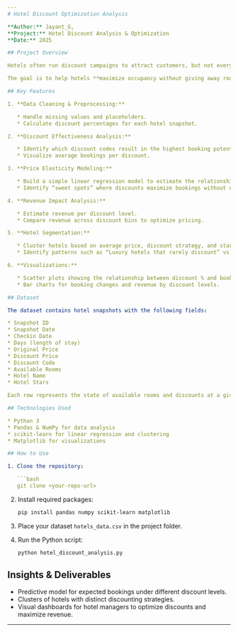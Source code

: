 ```yaml
---
# Hotel Discount Optimization Analysis

**Author:** Jayant_G,
**Project:** Hotel Discount Analysis & Optimization
**Date:** 2025

## Project Overview

Hotels often run discount campaigns to attract customers, but not every discount strategy is effective. Some discounts boost room bookings, while others reduce revenue without increasing occupancy. This project analyzes hotel reservation snapshots to identify the most effective discount strategies across different hotels, dates, and star ratings.

The goal is to help hotels **maximize occupancy without giving away rooms too cheaply**, optimize revenue, and understand how different types of hotels respond to discounts.

## Key Features

1. **Data Cleaning & Preprocessing:**

   * Handle missing values and placeholders.
   * Calculate discount percentages for each hotel snapshot.

2. **Discount Effectiveness Analysis:**

   * Identify which discount codes result in the highest booking potential.
   * Visualize average bookings per discount.

3. **Price Elasticity Modeling:**

   * Build a simple linear regression model to estimate the relationship between discount percentage and bookings.
   * Identify “sweet spots” where discounts maximize bookings without excessive revenue loss.

4. **Revenue Impact Analysis:**

   * Estimate revenue per discount level.
   * Compare revenue across discount bins to optimize pricing.

5. **Hotel Segmentation:**

   * Cluster hotels based on average price, discount strategy, and star ratings.
   * Identify patterns such as “Luxury hotels that rarely discount” vs. “Mid-range hotels that aggressively discount.”

6. **Visualizations:**

   * Scatter plots showing the relationship between discount % and booking changes.
   * Bar charts for booking changes and revenue by discount levels.

## Dataset

The dataset contains hotel snapshots with the following fields:

* Snapshot ID
* Snapshot Date
* Checkin Date
* Days (length of stay)
* Original Price
* Discount Price
* Discount Code
* Available Rooms
* Hotel Name
* Hotel Stars

Each row represents the state of available rooms and discounts at a given snapshot.

## Technologies Used

* Python 3
* Pandas & NumPy for data analysis
* scikit-learn for linear regression and clustering
* Matplotlib for visualizations

## How to Use

1. Clone the repository:

   ```bash
   git clone <your-repo-url>
   ```
2. Install required packages:

   ```bash
   pip install pandas numpy scikit-learn matplotlib
   ```
3. Place your dataset `hotels_data.csv` in the project folder.
4. Run the Python script:

   ```bash
   python hotel_discount_analysis.py
   ```

## Insights & Deliverables

* Predictive model for expected bookings under different discount levels.
* Clusters of hotels with distinct discounting strategies.
* Visual dashboards for hotel managers to optimize discounts and maximize revenue.

---
```


